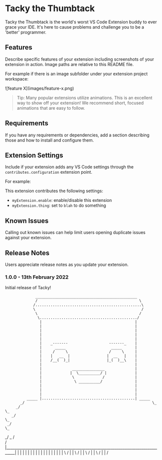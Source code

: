 # Tacky the Thumbtack

Tacky the Thumbtack is the world's worst VS Code Extension buddy to ever grace your IDE. It's here to cause problems and challenge you to be a 'better' programmer.

## Features

Describe specific features of your extension including screenshots of your extension in action. Image paths are relative to this README file.

For example if there is an image subfolder under your extension project workspace:

\!\[feature X\]\(images/feature-x.png\)

> Tip: Many popular extensions utilize animations. This is an excellent way to show off your extension! We recommend short, focused animations that are easy to follow.

## Requirements

If you have any requirements or dependencies, add a section describing those and how to install and configure them.

## Extension Settings

Include if your extension adds any VS Code settings through the `contributes.configuration` extension point.

For example:

This extension contributes the following settings:

* `myExtension.enable`: enable/disable this extension
* `myExtension.thing`: set to `blah` to do something

## Known Issues

Calling out known issues can help limit users opening duplicate issues against your extension.

## Release Notes

Users appreciate release notes as you update your extension.

### 1.0.0 - 13th February 2022

Initial release of Tacky!

                  _______________________________________________
                  /                                               \
                 /.................................................\
                 \                                                 /
                  \                                               /   
                   \............................................./
                    |                                           |
                    |                                           |
                    |                                           |
                    |                                           |
                    |                                           |
                    |    _-------                   -------_    |
                    |      _____                     _____      |
                    |     /     \                   /     \     |
                    |    |   __  |                 |  __   |    |
                    |    /__(  )_|                 |_(  )__\    |
                    |                                           |
                    |              _______________              |
                    |             |  \__________/ |             |
                    |              \             /              |
                    |               \ __________/               |
                    |                                           |
                    |                                           |
                    |                                           |
              _____ |...........................................| _____
           _/                                                           \_
         _/                                                               \_
       _/                                                                   \_
     _/                                                                       \_
   _/                                                                           \_
  /                                                                               \
 /                                                                                 \
|___________________________________________________________________________________|
                                     |        |
                                     |        |
                                     |        |
                                     |        |
                                     |        |
                                     |        |
                                     |        |
                                     |        |
                                     |        |
                                      \      /
                                      |      |
                                       \    /
                                       |    |
                                       \    /
                                        |  |
                                        \  /
                                        |  | 
                                         \/
                                  

